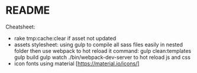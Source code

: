 # README

Cheatsheet:

* rake tmp:cache:clear if asset not updated
* assets stylesheet:
  using gulp to compile all sass files easily in nested folder
  then use webpack to hot reload it
  command:
    gulp clean:templates
    gulp build
    gulp watch
    ./bin/webpack-dev-server to hot reload js and css
* icon fonts using material [https://material.io/icons/]
